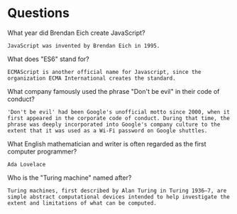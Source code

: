 # Questions

What year did Brendan Eich create JavaScript?

```
JavaScript was invented by Brendan Eich in 1995.
```

What does "ES6" stand for?

```
ECMAScript is another official name for Javascript, since the organization ECMA International creates the standard.
```

What company famously used the phrase "Don't be evil" in their code of conduct?

```
'Don't be evil' had been Google's unofficial motto since 2000, when it first appeared in the corporate code of conduct. During that time, the phrase was deeply incorporated into Google's company culture to the extent that it was used as a Wi-Fi password on Google shuttles.

```

What English mathematician and writer is often regarded as the first computer programmer?

```
Ada Lovelace

```

Who is the "Turing machine" named after?

```
Turing machines, first described by Alan Turing in Turing 1936–7, are simple abstract computational devices intended to help investigate the extent and limitations of what can be computed.

```
